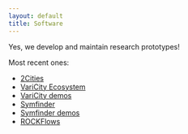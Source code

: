 ```yaml
---
layout: default
title: Software
---
```

Yes, we develop and maintain research prototypes!

Most recent ones:
 * [2Cities](https://github.com/DeathStar3/Varicity-TS)
 * [VariCity Ecosystem](https://deathstar3.github.io/varicity-ecosystem/)
 * [VariCity demos](https://deathstar3.github.io/varicity-demo/)
 * [Symfinder](https://github.com/DeathStar3/symfinder)
 * [Symfinder demos](https://deathstar3.github.io/symfinder-demo/)
 * [ROCKFlows](https://github.com/ROCKFlows)
